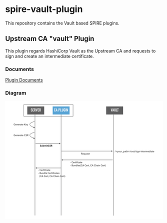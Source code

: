 # spire-vault-plugin
This repository contains the Vault based SPIRE plugins.


## Upstream CA "vault" Plugin
This plugin regards HashiCorp Vault as the Upstream CA and requests to sign and create an intermediate certificate.

### Documents

[Plugin Documents](doc/vault-upstream-ca.md)

### Diagram

![vault-upstrea-ca-flow](images/vault-upstream-ca-flow.png)
